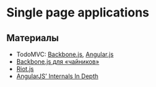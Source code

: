 Single page applications
===

Материалы
---

- TodoMVC: [Backbone.js](http://todomvc.com/examples/backbone/), [Angular.js](http://todomvc.com/examples/angularjs/#/)
- [Backbone.js для «чайников»](http://habrahabr.ru/post/127049/)
- [Riot.js](https://muut.com/blog/technology/riotjs-the-1kb-mvp-framework.html)
- [AngularJS’ Internals In Depth](http://www.smashingmagazine.com/2015/01/22/angularjs-internals-in-depth/)
